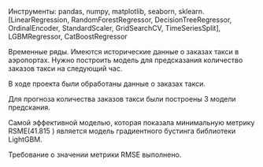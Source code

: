 Инструменты:
pandas, numpy, matplotlib, seaborn, sklearn.[LinearRegression, RandomForestRegressor, DecisionTreeRegressor, OrdinalEncoder, StandardScaler, GridSearchCV, TimeSeriesSplit], LGBMRegressor, CatBoostRegressor

Временные ряды. Имеются исторические данные о заказах такси в аэропортах. Нужно построить модель для предсказания количество заказов такси на следующий час.

В ходе проекта были обработаны данные о заказах такси.

Для прогноза количества заказов такси были построены 3 модели предскания.

Самой эффективной моделью, которая показала минимальную метрику RSME(41.815 ) является модель градиентного бустинга библиотеки LightGBM.

Требование о значении метрики RMSE выполнено.